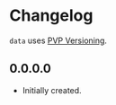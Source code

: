 # Changelog

`data` uses [PVP Versioning][1].

## 0.0.0.0

* Initially created.

[1]: https://pvp.haskell.org
